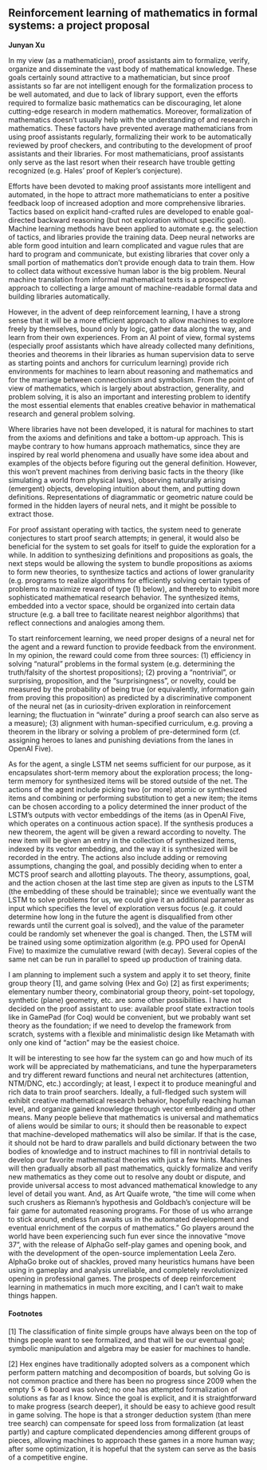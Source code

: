 ## Reinforcement learning of mathematics in formal systems: a project proposal

**Junyan Xu**

In my view (as a mathematician), proof assistants aim to formalize, verify, organize and disseminate the vast body of mathematical knowledge. These goals certainly sound attractive to a mathematician, but since proof assistants so far are not intelligent enough for the formalization process to be well automated, and due to lack of library support, even the efforts required to formalize basic mathematics can be discouraging, let alone cutting-edge research in modern mathematics. Moreover, formalization of mathematics doesn’t usually help with the understanding of and research in mathematics. These factors have prevented average mathematicians from using proof assistants regularly, formalizing their work to be automatically reviewed by proof checkers, and contributing to the development of proof assistants and their libraries. For most mathematicians, proof assistants only serve as the last resort when their research have trouble getting recognized (e.g. Hales’ proof of Kepler’s conjecture).

Efforts have been devoted to making proof assistants more intelligent and automated, in the hope to attract more mathematicians to enter a positive feedback loop of increased adoption and more comprehensive libraries. Tactics based on explicit hand-crafted rules are developed to enable goal-directed backward reasoning (but not exploration without specific goal). Machine learning methods have been applied to automate e.g. the selection of tactics, and libraries provide the training data. Deep neural networks are able form good intuition and learn complicated and vague rules that are hard to program and communicate, but existing libraries that cover only a small portion of mathematics don’t provide enough data to train them. How to collect data without excessive human labor is the big problem. Neural machine translation from informal mathematical texts is a prospective approach to collecting a large amount of machine-readable formal data and building libraries automatically.

However, in the advent of deep reinforcement learning, I have a strong sense that it will be a more efficient approach to allow machines to explore freely by themselves, bound only by logic, gather data along the way, and learn from their own experiences. From an AI point of view, formal systems (especially proof assistants which have already collected many definitions, theories and theorems in their libraries as human supervision data to serve as starting points and anchors for curriculum learning) provide rich environments for machines to learn about reasoning and mathematics and for the marriage between connectionism and symbolism. From the point of view of mathematics, which is largely about abstraction, generality, and problem solving, it is also an important and interesting problem to identify the most essential elements that enables creative behavior in mathematical research and general problem solving.

Where libraries have not been developed, it is natural for machines to start from the axioms and definitions and take a bottom-up approach. This is maybe contrary to how humans approach mathematics, since they are inspired by real world phenomena and usually have some idea about and examples of the objects before figuring out the general definition. However, this won’t prevent machines from deriving basic facts in the theory (like simulating a world from physical laws), observing naturally arising (emergent) objects, developing intuition about them, and putting down definitions. Representations of diagrammatic or geometric nature could be formed in the hidden layers of neural nets, and it might be possible to extract those.

For proof assistant operating with tactics, the system need to generate conjectures to start proof search attempts; in general, it would also be beneficial for the system to set goals for itself to guide the exploration for a while. In addition to synthesizing definitions and propositions as goals, the next steps would be allowing the system to bundle propositions as axioms to form new theories, to synthesize tactics and actions of lower granularity (e.g. programs to realize algorithms for efficiently solving certain types of problems to maximize reward of type (1) below), and thereby to exhibit more sophisticated mathematical research behavior. The synthesized items, embedded into a vector space, should be organized into certain data structure (e.g. a ball tree to facilitate nearest neighbor algorithms) that reflect connections and analogies among them.

To start reinforcement learning, we need proper designs of a neural net for the agent and a reward function to provide feedback from the environment. In my opinion, the reward could come from three sources: (1) efficiency in solving “natural” problems in the formal system (e.g. determining the truth/falsity of the shortest propositions); (2) proving a “nontrivial”, or surprising, proposition, and the “surprisingness”, or novelty, could be measured by the probability of being true (or equivalently, information gain from proving this proposition) as predicted by a discriminative component of the neural net (as in curiosity-driven exploration in reinforcement learning; the fluctuation in “winrate” during a proof search can also serve as a measure); (3) alignment with human-specified curriculum, e.g. proving a theorem in the library or solving a problem of pre-determined form (cf. assigning heroes to lanes and punishing deviations from the lanes in OpenAI Five).

As for the agent, a single LSTM net seems sufficient for our purpose, as it encapsulates short-term memory about the exploration process; the long-term memory for synthesized items will be stored outside of the net. The actions of the agent include picking two (or more) atomic or synthesized items and combining or performing substitution to get a new item; the items can be chosen according to a policy determined the inner product of the LSTM’s outputs with vector embeddings of the items (as in OpenAI Five, which operates on a continuous action space). If the synthesis produces a new theorem, the agent will be given a reward according to novelty. The new item will be given an entry in the collection of synthesized items, indexed by its vector embedding, and the way it is synthesized will be recorded in the entry. The actions also include adding or removing assumptions, changing the goal, and possibly deciding when to enter a MCTS proof search and allotting playouts. The theory, assumptions, goal, and the action chosen at the last time step are given as inputs to the LSTM (the embedding of these should be trainable); since we eventually want the LSTM to solve problems for us, we could give it an additional parameter as input which specifies the level of exploration versus focus (e.g. it could determine how long in the future the agent is disqualified from other rewards until the current goal is solved), and the value of the parameter could be randomly set whenever the goal is changed. Then, the LSTM will be trained using some optimization algorithm (e.g. PPO used for OpenAI Five) to maximize the cumulative reward (with decay). Several copies of the same net can be run in parallel to speed up production of training data.

I am planning to implement such a system and apply it to set theory, finite group theory [1], and game solving (Hex and Go) [2] as first experiments; elementary number theory, combinatorial group theory, point-set topology, synthetic (plane) geometry, etc. are some other possibilities. I have not decided on the proof assistant to use: available proof state extraction tools like in GamePad (for Coq) would be convenient, but we probably want set theory as the foundation; if we need to develop the framework from scratch, systems with a flexible and minimalistic design like Metamath with only one kind of “action” may be the easiest choice.

It will be interesting to see how far the system can go and how much of its work will be appreciated by mathematicians, and tune the hyperparameters and try different reward functions and neural net architectures (attention, NTM/DNC, etc.) accordingly; at least, I expect it to produce meaningful and rich data to train proof searchers. Ideally, a full-fledged such system will exhibit creative mathematical research behavior, hopefully reaching human level, and organize gained knowledge through vector embedding and other means. Many people believe that mathematics is universal and mathematics of aliens would be similar to ours; it should then be reasonable to expect that machine-developed mathematics will also be similar. If that is the case, it should not be hard to draw parallels and build dictionary between the two bodies of knowledge and to instruct machines to fill in nontrivial details to develop our favorite mathematical theories with just a few hints. Machines will then gradually absorb all past mathematics, quickly formalize and verify new mathematics as they come out to resolve any doubt or dispute, and provide universal access to most advanced mathematical knowledge to any level of detail you want. And, as Art Quaife wrote, “the time will come when such crushers as Riemann’s hypothesis and Goldbach’s conjecture will be fair game for automated reasoning programs. For those of us who arrange to stick around, endless fun awaits us in the automated development and eventual enrichment of the corpus of mathematics.” Go players around the world have been experiencing such fun ever since the innovative “move 37”, with the release of AlphaGo self-play games and opening book, and with the development of the open-source implementation Leela Zero. AlphaGo broke out of shackles, proved many heuristics humans have been using in gameplay and analysis unreliable, and completely revolutionized opening in professional games. The prospects of deep reinforcement learning in mathematics in much more exciting, and I can’t wait to make things happen.

#### Footnotes

[1] The classification of finite simple groups have always been on the top of things people want to see formalized, and that will be our eventual goal; symbolic manipulation and algebra may be easier for machines to handle.

[2] Hex engines have traditionally adopted solvers as a component which perform pattern matching and decomposition of boards, but solving Go is not common practice and there has been no progress since 2009 when the empty 5 × 6 board was solved; no one has attempted formalization of solutions as far as I know. Since the goal is explicit, and it is straightforward to make progress (search deeper), it should be easy to achieve good result in game solving. The hope is that a stronger deduction system (than mere tree search) can compensate for speed loss from formalization (at least partly) and capture complicated dependencies among different groups of pieces, allowing machines to approach these games in a more human way; after some optimization, it is hopeful that the system can serve as the basis of a competitive engine.
